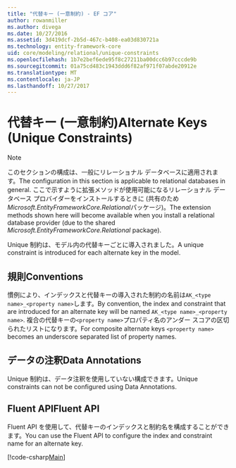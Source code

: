 ```yaml
---
title: "代替キー (一意制約) - EF コア"
author: rowanmiller
ms.author: divega
ms.date: 10/27/2016
ms.assetid: 3d419dcf-2b5d-467c-b408-ea03d830721a
ms.technology: entity-framework-core
uid: core/modeling/relational/unique-constraints
ms.openlocfilehash: 1b7e2bef6ede95f8c27211ba00dcc6b97cccde9b
ms.sourcegitcommit: 01a75cd483c1943ddd6f82af971f07abde20912e
ms.translationtype: MT
ms.contentlocale: ja-JP
ms.lasthandoff: 10/27/2017
---
```

# <a name="alternate-keys-unique-constraints"></a><span data-ttu-id="030ee-102">代替キー (一意制約)</span><span class="sxs-lookup"><span data-stu-id="030ee-102">Alternate Keys (Unique Constraints)</span></span>

> [!NOTE]  
> <span data-ttu-id="030ee-103">このセクションの構成は、一般にリレーショナル データベースに適用されます。</span><span class="sxs-lookup"><span data-stu-id="030ee-103">The configuration in this section is applicable to relational databases in general.</span></span> <span data-ttu-id="030ee-104">ここで示すように拡張メソッドが使用可能になるリレーショナル データベース プロバイダーをインストールするときに (共有のため*Microsoft.EntityFrameworkCore.Relational*パッケージ)。</span><span class="sxs-lookup"><span data-stu-id="030ee-104">The extension methods shown here will become available when you install a relational database provider (due to the shared *Microsoft.EntityFrameworkCore.Relational* package).</span></span>

<span data-ttu-id="030ee-105">Unique 制約は、モデル内の代替キーごとに導入されました。</span><span class="sxs-lookup"><span data-stu-id="030ee-105">A unique constraint is introduced for each alternate key in the model.</span></span>

## <a name="conventions"></a><span data-ttu-id="030ee-106">規則</span><span class="sxs-lookup"><span data-stu-id="030ee-106">Conventions</span></span>

<span data-ttu-id="030ee-107">慣例により、インデックスと代替キーの導入された制約の名前は`AK_<type name>_<property name>`します。</span><span class="sxs-lookup"><span data-stu-id="030ee-107">By convention, the index and constraint that are introduced for an alternate key will be named `AK_<type name>_<property name>`.</span></span> <span data-ttu-id="030ee-108">複合の代替キーの`<property name>`プロパティ名のアンダー スコアの区切られたリストになります。</span><span class="sxs-lookup"><span data-stu-id="030ee-108">For composite alternate keys `<property name>` becomes an underscore separated list of property names.</span></span>

## <a name="data-annotations"></a><span data-ttu-id="030ee-109">データの注釈</span><span class="sxs-lookup"><span data-stu-id="030ee-109">Data Annotations</span></span>

<span data-ttu-id="030ee-110">Unique 制約は、データ注釈を使用していない構成できます。</span><span class="sxs-lookup"><span data-stu-id="030ee-110">Unique constraints can not be configured using Data Annotations.</span></span>

## <a name="fluent-api"></a><span data-ttu-id="030ee-111">Fluent API</span><span class="sxs-lookup"><span data-stu-id="030ee-111">Fluent API</span></span>

<span data-ttu-id="030ee-112">Fluent API を使用して、代替キーのインデックスと制約名を構成することができます。</span><span class="sxs-lookup"><span data-stu-id="030ee-112">You can use the Fluent API to configure the index and constraint name for an alternate key.</span></span>

[!code-csharp[Main](../../../../samples/core/Modeling/FluentAPI/Samples/Relational/AlternateKeyName.cs?name=Model&highlight=9)]
